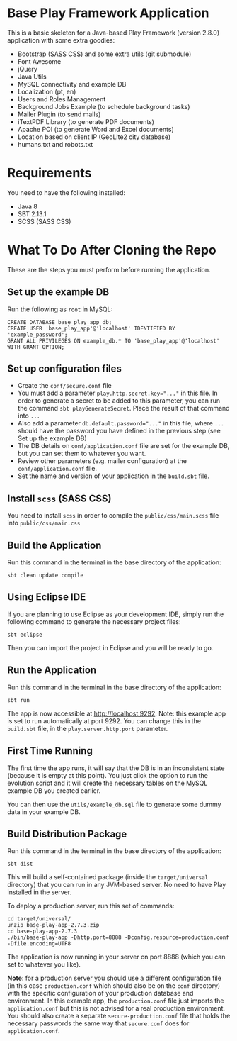 Base Play Framework Application
=====================================

This is a basic skeleton for a Java-based Play Framework (version 2.8.0) application with some extra goodies:

* Bootstrap (SASS CSS) and some extra utils (git submodule)
* Font Awesome
* jQuery
* Java Utils
* MySQL connectivity and example DB
* Localization (pt, en)
* Users and Roles Management
* Background Jobs Example (to schedule background tasks)
* Mailer Plugin (to send mails)
* iTextPDF Library (to generate PDF documents)
* Apache POI (to generate Word and Excel documents)
* Location based on client IP (GeoLite2 city database)
* humans.txt and robots.txt

Requirements
============
You need to have the following installed:
* Java 8
* SBT 2.13.1
* SCSS (SASS CSS)

What To Do After Cloning the Repo
=================================

These are the steps you must perform before running the application.

Set up the example DB
---------------------

Run the following as `root` in MySQL:

    CREATE DATABASE base_play_app_db;
    CREATE USER 'base_play_app'@'localhost' IDENTIFIED BY 'example_password';
    GRANT ALL PRIVILEGES ON example_db.* TO 'base_play_app'@'localhost' WITH GRANT OPTION;

Set up configuration files
--------------------------

* Create the `conf/secure.conf` file
* You must add a parameter `play.http.secret.key="..."` in this file. In order to generate a secret to be added to this parameter, you can run the command `sbt playGenerateSecret`. Place the result of that command into `...`
* Also add a parameter `db.default.password="..."` in this file, where `...` should have the password you have defined in the previous step (see Set up the example DB)
* The DB details on `conf/application.conf` file are set for the example DB, but you can set them to whatever you want.
* Review other parameters (e.g. mailer configuration) at the `conf/application.conf` file.
* Set the name and version of your application in the `build.sbt` file.

Install `scss` (SASS CSS)
------------------------------

You need to install `scss` in order to compile the `public/css/main.scss` file into `public/css/main.css`

Build the Application
---------------------

Run this command in the terminal in the base directory of the application:

    sbt clean update compile

Using Eclipse IDE
-----------------
If you are planning to use Eclipse as your development IDE, simply run the following command to generate the necessary project files:

    sbt eclipse

Then you can import the project in Eclipse and you will be ready to go.

Run the Application
-------------------

Run this command in the terminal in the base directory of the application:

    sbt run

The app is now accessible at [http://localhost:9292](http://localhost:9292/ "Base Application URL"). Note: this example app is set to run automatically at port 9292. You can change this in the `build.sbt` file, in the `play.server.http.port` parameter.

First Time Running
------------------

The first time the app runs, it will say that the DB is in an inconsistent state (because it is empty at this point). You just click the option to run the evolution script and it will create the necessary tables on the MySQL example DB you created earlier.

You can then use the `utils/example_db.sql` file to generate some dummy data in your example DB.

Build Distribution Package
--------------------------

Run this command in the terminal in the base directory of the application:

    sbt dist

This will build a self-contained package (inside the `target/universal` directory) that you can run in any JVM-based server. No need to have Play installed in the server.

To deploy a production server, run this set of commands:

    cd target/universal/
    unzip base-play-app-2.7.3.zip
    cd base-play-app-2.7.3
    ./bin/base-play-app -Dhttp.port=8888 -Dconfig.resource=production.conf -Dfile.encoding=UTF8

The application is now running in your server on port 8888 (which you can set to whatever you like).

**Note**: for a production server you should use a different configuration file (in this case `production.conf` which should also be on the `conf` directory) with the specific configuration of your production database and environment. In this example app, the `production.conf` file just imports the `application.conf` but this is not advised for a real production environment. You should also create a separate `secure-production.conf` file that holds the necessary passwords the same way that `secure.conf` does for `application.conf`.
